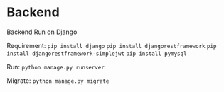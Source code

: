 # Backend
Backend
Run on Django

Requirement:
```pip install django```
```pip install djangorestframework```
```pip install djangorestframework-simplejwt```
```pip install pymysql```

Run:
```python manage.py runserver```

Migrate:
```python manage.py migrate```